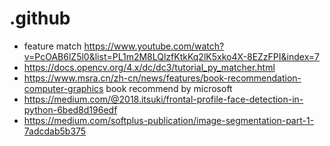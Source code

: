 # .github
- feature match https://www.youtube.com/watch?v=PcOAB6lZ5l0&list=PL1m2M8LQlzfKtkKq2lK5xko4X-8EZzFPI&index=7
- https://docs.opencv.org/4.x/dc/dc3/tutorial_py_matcher.html
- https://www.msra.cn/zh-cn/news/features/book-recommendation-computer-graphics book recommend by microsoft
- https://medium.com/@2018.itsuki/frontal-profile-face-detection-in-python-6bed8d196edf
- https://medium.com/softplus-publication/image-segmentation-part-1-7adcdab5b375
